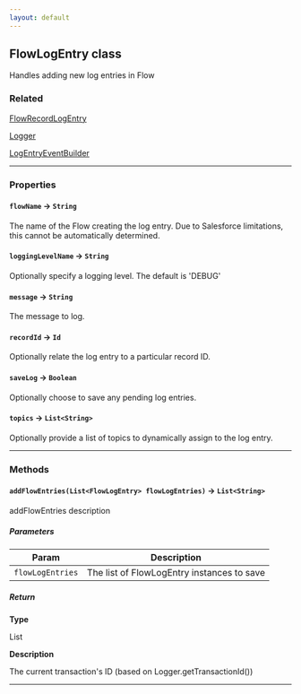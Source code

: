 ```yaml
---
layout: default
---
```

## FlowLogEntry class

Handles adding new log entries in Flow

### Related

[FlowRecordLogEntry](FlowRecordLogEntry)


[Logger](Logger)


[LogEntryEventBuilder](LogEntryEventBuilder)

---
### Properties

#### `flowName` → `String`

The name of the Flow creating the log entry. Due to Salesforce limitations, this cannot be automatically determined.

#### `loggingLevelName` → `String`

Optionally specify a logging level. The default is 'DEBUG'

#### `message` → `String`

The message to log.

#### `recordId` → `Id`

Optionally relate the log entry to a particular record ID.

#### `saveLog` → `Boolean`

Optionally choose to save any pending log entries.

#### `topics` → `List<String>`

Optionally provide a list of topics to dynamically assign to the log entry.

---
### Methods
#### `addFlowEntries(List<FlowLogEntry> flowLogEntries)` → `List<String>`

 addFlowEntries description

##### Parameters

|Param|Description|
|-----|-----------|
|`flowLogEntries` |  The list of FlowLogEntry instances to save |

##### Return

**Type**

List<String>

**Description**

The current transaction's ID (based on Logger.getTransactionId())

---
